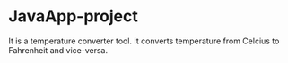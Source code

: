 # JavaApp-project

It is a temperature converter tool. It converts temperature from Celcius to Fahrenheit and vice-versa. 
